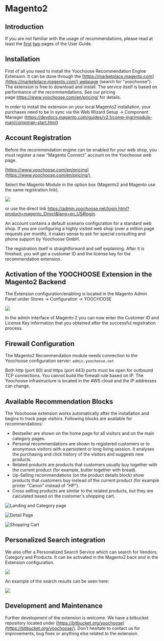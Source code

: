 # Magento2

## Introduction

If you are not familiar with the usage of recommendations, please read at least the [first](../personalization/user_guide/introduction.md) [two](../personalization/user_guide/use_cases.md) pages of the User Guide.

## Installation

First of all you need to install the Yoochoose Recommendation Engine Extension. It can be done through the [https://marketplace.magento.com](https://marketplace.magento.com/) webpage (search for "yoochoose"). The extension is free to download and install. The service itself is based on performance of the recommendations. See our pricing page <https://www.yoochoose.com/en/pricing/> for details.

In order to install the extension on your local Magento2 installation, your purchases need to be in sync via the Web Wizard Setup -&gt; Component Manager (<https://devdocs.magento.com/guides/v2.1/comp-mgr/module-man/compman-start.html>)

## Account Registration

Before the recommendation engine can be enabled for your web shop, you must register a new "Magento Connect" account on the Yoochoose web page.

[https://www.yoochoose.com/en/pricing](https://www.yoochoose.com/en/pricing/) 

Select the Magento Module in the option box (Magento2 and Magento use the same registration link).

![](img/magento_register.png)

or use the direct link <https://admin.yoochoose.net/login.html?product=magento_Direct&lang=en_US#login>.

An account contains a default scenario configuration for a standard web shop. If you are configuring a highly visited web shop (over a million page requests per month), it makes sense to ask for special consulting and phone support by Yoochoose GmbH.

The registration itself is straightforward and self explaining. After it is finished, you will get a customer ID and the license key for the recommendation extension.

## Activation of the YOOCHOOSE Extension in the Magento2 Backend

The Extension configuration/enabling is located in the Magento Admin Panel under Stores → Configuration → YOOCHOOSE

![](img/magento_activate.png)

In the admin interface of Magento 2 you can now enter the Customer ID and License Key information that you obtained after the successful registration process.

## Firewall Configuration

The Magento2 Recommendation module needs connection to the Yoochoose configuration server: `admin.yoochoose.net`

Both http (port 80) and https (port 443) ports must be open for outbound TCP connections. You cannot build the firewall rule based on IP. The Yoochoose infrastructure is located in the AWS cloud and the IP addresses can change.

## Available Recommendation Blocks

The Yoochoose extension works automatically after the installation and begins to track page visitors. Following blocks are available for recommendations:

- Bestseller are shown on the home page for all visitors and on the main category pages. 
- Personal recommendations are shown to registered customers or to anonymous visitors with a persistent or long living session. It analyses the purchasing and click history of the visitors and suggests new products.
- Related products are products that customers usually buy together with the current product (for example, butter together with bread).
- Up-Selling recommendations (on the product details block) show products that customers buy instead of the current product (for example printer "Canon" instead of "HP").
- Cross selling products are similar to the related products, but they are calculated based on the customer's shopping cart.

![](img/magento_landing_page.png "Landing and Category page")

![](img/magento_detail_page.png "Detail Page")

![](img/magento_shopping_cart.png "Shopping Cart")

## Personalized Search integration

We also offer a Personalized Search Service which can search for Vendors, Category and Products. It can be activated in the Magento2 back end in the Extension configuration.

![](img/magento_personalized_search.png)

An example of the search results can be seen here:

![](img/magento_search_results.png)

## Development and Maintenance

Further development of the extension is welcome. We have a bitbucket repository located under [https://bitbucket.org/yoochoose](https://bitbucket.org/yoochoose/). Don't hesitate to contact us for improvements, bug fixes or anything else related to the extension.
